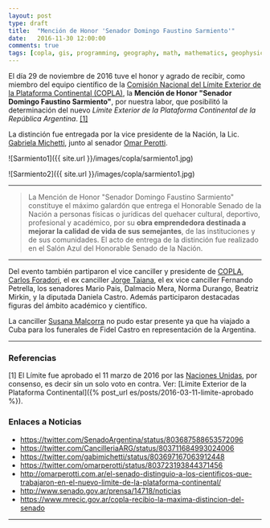 ```yaml
---
layout: post
type: draft
title:  "Mención de Honor 'Senador Domingo Faustino Sarmiento'"
date:   2016-11-30 12:00:00
comments: true
tags: [copla, gis, programming, geography, math, mathematics, geophysics, stepanov, knuth, stroustrup, generic, genericprogramming, generic programming, genericity, concepts, c++, cpp, c, java, dotnet, c#, csharp, python, ruby, javascript, haskell, dlang, rust, golang, eiffel]
---
```



El día 29 de noviembre de 2016 tuve el honor y agrado de recibir, como miembro del equipo científico de la [Comisión Nacional del Límite Exterior de la Plataforma Continental (COPLA)](http://www.plataformaargentina.gov.ar/), la **Mención de Honor "Senador Domingo Faustino Sarmiento"**, por nuestra labor, que posibilitó la determinación del nuevo *Límite Exterior de la Plataforma Continental de la República Argentina*. [[1]](#Ref1)

La distinción fue entregada por la vice presidente de la Nación, la Lic. [Gabriela Michetti](https://twitter.com/gabimichetti), junto al senador [Omar Perotti](https://twitter.com/omarperotti). 


![Sarmiento1]({{ site.url }}/images/copla/sarmiento1.jpg)

![Sarmiento2]({{ site.url }}/images/copla/sarmiento1.jpg)

---

> La Mención de Honor "Senador Domingo Faustino Sarmiento" constituye el máximo galardón que entrega el Honorable Senado de la Nación a personas físicas o jurídicas del quehacer cultural, deportivo, profesional y académico, por su **obra emprendedora destinada a mejorar la calidad de vida de sus semejantes**, de las instituciones y de sus comunidades. 
El acto de entrega de la distinción fue realizado en el Salón Azul del Honorable Senado de la Nación.

---

Del evento también partiparon el vice canciller y presidente de [COPLA](http://www.plataformaargentina.gov.ar/), [Carlos Foradori](https://twitter.com/cmforadori), el ex canciller [Jorge Taiana](https://twitter.com/JorgeTaiana), el ex vice canciller Fernando Petrella, los senadores Mario Pais, Dalmacio Mera, Norma Durango, Beatriz Mirkin, y la diputada Daniela Castro. Además participaron destacadas figuras del ámbito académico y científico.

La canciller [Susana Malcorra](https://twitter.com/SusanaMalcorra) no pudo estar presente ya que ha viajado a Cuba para los funerales de Fidel Castro en representación de la Argentina.

---

### Referencias

<a name="Ref1">[1]</a> El Límite fue aprobado el 11 marzo de 2016 por las [Naciones Unidas](http://www.un.org/es/index.html), por consenso, es decir sin un solo voto en contra. Ver: [Límite Exterior de la Plataforma Continental]({% post_url es/posts/2016-03-11-limite-aprobado %}).


### Enlaces a Noticias

- https://twitter.com/SenadoArgentina/status/803687588653572096
- https://twitter.com/CancilleriaARG/status/803711684993024006
- https://twitter.com/gabimichetti/status/803697167063912448
- https://twitter.com/omarperotti/status/803723193844371456
- http://omarperotti.com.ar/el-senado-distinguio-a-los-cientificos-que-trabajaron-en-el-nuevo-limite-de-la-plataforma-continental/
- http://www.senado.gov.ar/prensa/14718/noticias
- https://www.mrecic.gov.ar/copla-recibio-la-maxima-distincion-del-senado

---
